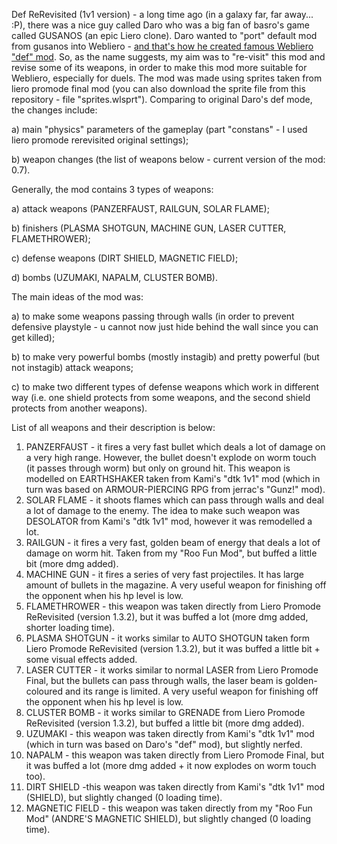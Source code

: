 Def ReRevisited (1v1 version) - a long time ago (in a galaxy far, far away... :P), there was a nice guy called Daro who was a big fan of basro's game called GUSANOS (an epic Liero clone). Daro wanted to "port" default mod from gusanos into Webliero - [and that's how he created famous Webliero "def" mod](https://gitlab.com/webliero/webliero-mods/-/tree/master/def). So, as the name suggests, my aim was to "re-visit" this mod and revise some of its weapons, in order to make this mod more suitable for Webliero, especially for duels. The mod was made using sprites taken from liero promode final mod (you can also download the sprite file from this repository - file "sprites.wlsprt"). Comparing to original Daro's def mode, the changes include:

a) main "physics" parameters of the gameplay (part "constans" - I used liero promode rerevisited original settings);

b) weapon changes (the list of weapons below - current version of the mod: 0.7).

Generally, the mod contains 3 types of weapons:

a) attack weapons (PANZERFAUST, RAILGUN, SOLAR FLAME);

b) finishers (PLASMA SHOTGUN, MACHINE GUN, LASER CUTTER, FLAMETHROWER);

c) defense weapons (DIRT SHIELD, MAGNETIC FIELD);

d) bombs (UZUMAKI, NAPALM, CLUSTER BOMB).

The main ideas of the mod was:

a) to make some weapons passing through walls (in order to prevent defensive playstyle - u cannot now just hide behind the wall since you can get killed);

b) to make very powerful bombs (mostly instagib) and pretty powerful (but not instagib) attack weapons;

c) to make two different types of defense weapons which work in different way (i.e. one shield protects from some weapons, and the second shield protects from another weapons).

List of all weapons and their description is below:

1. PANZERFAUST - it fires a very fast bullet which deals a lot of damage on a very high range. However, the bullet doesn't explode on worm touch (it passes through worm) but only on ground hit. This weapon is modelled on EARTHSHAKER taken from Kami's "dtk 1v1" mod (which in turn was based on ARMOUR-PIERCING RPG from jerrac's "Gunz!" mod).
2. SOLAR FLAME - it shoots flames which can pass through walls and deal a lot of damage to the enemy. The idea to make such weapon was DESOLATOR from Kami's "dtk 1v1" mod, however it was remodelled a lot.
3. RAILGUN - it fires a very fast, golden beam of energy that deals a lot of damage on worm hit. Taken from my "Roo Fun Mod", but buffed a little bit (more dmg added).
4. MACHINE GUN - it fires a series of very fast projectiles. It has large amount of bullets in the magazine. A very useful weapon for finishing off the opponent when his hp level is low.
5. FLAMETHROWER - this weapon was taken directly from Liero Promode ReRevisited (version 1.3.2), but it was buffed a lot (more dmg added, shorter loading time).
6. PLASMA SHOTGUN - it works similar to AUTO SHOTGUN taken form Liero Promode ReRevisited (version 1.3.2), but it was buffed a little bit + some visual effects added.
7. LASER CUTTER - it works similar to normal LASER from Liero Promode Final, but the bullets can pass through walls, the laser beam is golden-coloured and its range is limited. A very useful weapon for finishing off the opponent when his hp level is low.
8. CLUSTER BOMB - it works similar to GRENADE from Liero Promode ReRevisited (version 1.3.2), but buffed a little bit (more dmg added).
9. UZUMAKI - this weapon was taken directly from Kami's "dtk 1v1" mod (which in turn was based on Daro's "def" mod), but slightly nerfed.
10. NAPALM - this weapon was taken directly from Liero Promode Final, but it was buffed a lot (more dmg added + it now explodes on worm touch too).
11. DIRT SHIELD -this weapon was taken directly from Kami's "dtk 1v1" mod (SHIELD), but slightly changed (0 loading time).
12. MAGNETIC FIELD - this weapon was taken directly from my "Roo Fun Mod" (ANDRE'S MAGNETIC SHIELD), but slightly changed (0 loading time).
